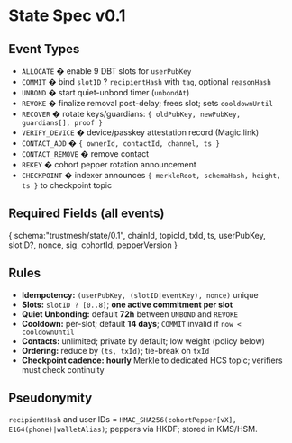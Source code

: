 # State Spec v0.1

## Event Types
- `ALLOCATE` � enable 9 DBT slots for `userPubKey`
- `COMMIT` � bind `slotID` ? `recipientHash` with `tag`, optional `reasonHash`
- `UNBOND` � start quiet-unbond timer (`unbondAt`)
- `REVOKE` � finalize removal post-delay; frees slot; sets `cooldownUntil`
- `RECOVER` � rotate keys/guardians: `{ oldPubKey, newPubKey, guardians[], proof }`
- `VERIFY_DEVICE` � device/passkey attestation record (Magic.link)
- `CONTACT_ADD` � `{ ownerId, contactId, channel, ts }`
- `CONTACT_REMOVE` � remove contact
- `REKEY` � cohort pepper rotation announcement
- `CHECKPOINT` � indexer announces `{ merkleRoot, schemaHash, height, ts }` to checkpoint topic

## Required Fields (all events)
{ schema:"trustmesh/state/0.1", chainId, topicId, txId, ts,
  userPubKey, slotID?, nonce, sig, cohortId, pepperVersion }

## Rules
- **Idempotency:** `(userPubKey, (slotID|eventKey), nonce)` unique
- **Slots:** `slotID ? [0..8]`; **one active commitment per slot**
- **Quiet Unbonding:** default **72h** between `UNBOND` and `REVOKE`
- **Cooldown:** per-slot; default **14 days**; `COMMIT` invalid if `now < cooldownUntil`
- **Contacts:** unlimited; private by default; low weight (policy below)
- **Ordering:** reduce by `(ts, txId)`; tie-break on `txId`
- **Checkpoint cadence:** **hourly** Merkle to dedicated HCS topic; verifiers must check continuity

## Pseudonymity
`recipientHash` and user IDs = `HMAC_SHA256(cohortPepper[vX], E164(phone)|walletAlias)`; peppers via HKDF; stored in KMS/HSM.
